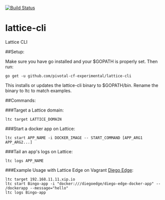 [![Build Status](https://travis-ci.org/pivotal-cf-experimental/lattice-cli.svg?branch=master)](https://travis-ci.org/pivotal-cf-experimental/lattice-cli)

lattice-cli
==============

Lattice CLI

##Setup:

Make sure you have go installed and your $GOPATH is properly set. Then run:

    go get -u github.com/pivotal-cf-experimental/lattice-cli

This installs or updates the lattice-cli binary to $GOPATH/bin. Rename the binary to ltc to match examples.

##Commands:

###Target a Lattice domain:

    ltc target LATTICE_DOMAIN

###Start a docker app on Lattice:

    ltc start APP_NAME -i DOCKER_IMAGE -- START_COMMAND [APP_ARG1 APP_ARG2...]

###Tail an app's logs on Lattice:

    ltc logs APP_NAME

###Example Usage with Lattice Edge on Vagrant [Diego Edge](https://github.com/pivotal-cf-experimental/diego-edge):

    ltc target 192.168.11.11.xip.io
    ltc start Bingo-app -i "docker:///diegoedge/diego-edge-docker-app" -- /dockerapp --message="hello"
    ltc logs Bingo-app
